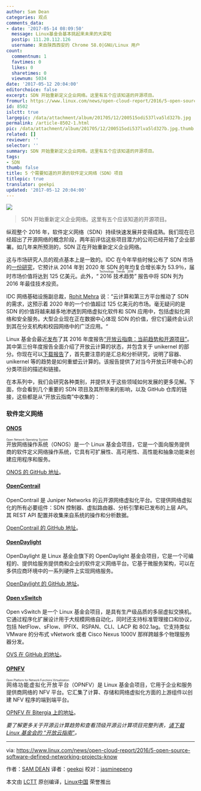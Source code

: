 ```yaml
---
author: Sam Dean
categories: 观点
comments_data:
- date: '2017-05-14 08:09:50'
  message: Linux基金会基本挑起来未来的大梁啦
  postip: 111.20.112.126
  username: 来自陕西西安的 Chrome 58.0|GNU/Linux 用户
count:
  commentnum: 1
  favtimes: 0
  likes: 0
  sharetimes: 0
  viewnum: 5034
date: '2017-05-12 20:04:00'
editorchoice: false
excerpt: SDN 开始重新定义企业网络。这里有五个应该知道的开源项目。
fromurl: https://www.linux.com/news/open-cloud-report/2016/5-open-source-software-defined-networking-projects-know
id: 8502
islctt: true
largepic: /data/attachment/album/201705/12/200515odi537lva5ld327b.jpg
permalink: /article-8502-1.html
pic: /data/attachment/album/201705/12/200515odi537lva5ld327b.jpg.thumb.jpg
related: []
reviewer: ''
selector: ''
summary: SDN 开始重新定义企业网络。这里有五个应该知道的开源项目。
tags:
- SDN
thumb: false
title: 5 个需要知道的开源的软件定义网络（SDN）项目
titlepic: true
translator: geekpi
updated: '2017-05-12 20:04:00'
---
```


![](/data/attachment/album/201705/12/200515odi537lva5ld327b.jpg)



> 
> SDN 开始重新定义企业网络。这里有五个应该知道的开源项目。
> 
> 
> 


纵观整个 2016 年，软件定义网络（SDN）持续快速发展并变得成熟。我们现在已经超出了开源网络的概念阶段，两年前评估这些项目潜力的公司已经开始了企业部署。如几年来所预测的，SDN 正在开始重新定义企业网络。


这与市场研究人员的观点基本上是一致的。IDC 在今年早些时候公布了 SDN 市场的[一份研究](https://www.idc.com/getdoc.jsp?containerId=prUS41005016)，它预计从 2014 年到 2020 年 SDN 的年均复合增长率为 53.9％，届时市场价值将达到 125 亿美元。此外，“<ruby> 2016 技术趋势 <rt>  Technology Trends 2016 </rt></ruby>” 报告中将 SDN 列为 2016 年最佳技术投资。


IDC 网络基础设施副总裁，[Rohit Mehra](http://www.idc.com/getdoc.jsp?containerId=PRF003513) 说：“云计算和第三方平台推动了 SDN 的需求，这预示着 2020 年的一个价值超过 125 亿美元的市场。毫无疑问的是 SDN 的价值将越来越多地渗透到网络虚拟化软件和 SDN 应用中，包括虚拟化网络和安全服务。大型企业现在正在数据中心体现 SDN 的价值，但它们最终会认识到其在分支机构和校园网络中的广泛应用。“


Linux 基金会最近[发布](https://www.linux.com/blog/linux-foundation-issues-2016-guide-open-source-cloud-projects)了其 2016 年度报告[“开放云指南：当前趋势和开源项目”](http://ctt.marketwire.com/?release=11G120876-001&id=10172077&type=0&url=http%3A%2F%2Fgo.linuxfoundation.org%2Frd-open-cloud-report-2016-pr)。其中第三份年度报告全面介绍了开放云计算的状态，并包含关于 unikernel 的部分。你现在可以[下载报告](http://go.linuxfoundation.org/l/6342/2016-10-31/3krbjr)了，首先要注意的是汇总和分析研究，说明了容器、unikernel 等的趋势是如何重塑云计算的。该报告提供了对当今开放云环境中心的分类项目的描述和链接。


在本系列中，我们会研究各种类别，并提供关于这些领域如何发展的更多见解。下面，你会看到几个重要的 SDN 项目及其所带来的影响，以及 GitHub 仓库的链接，这些都是从“开放云指南”中收集的：


### 软件定义网络


#### [ONOS](http://onosproject.org/)


<ruby> 开放网络操作系统 <rt>  Open Network Operating System </rt></ruby>（ONOS）是一个 Linux 基金会项目，它是一个面向服务提供商的软件定义网络操作系统，它具有可扩展性、高可用性、高性能和抽象功能来创建应用程序和服务。


[ONOS 的 GitHub 地址](https://github.com/opennetworkinglab/onos)。


#### [OpenContrail](http://www.opencontrail.org/)


OpenContrail 是 Juniper Networks 的云开源网络虚拟化平台。它提供网络虚拟化的所有必要组件：SDN 控制器、虚拟路由器、分析引擎和已发布的上层 API。其 REST API 配置并收集来自系统的操作和分析数据。


[OpenContrail 的 GitHub 地址](https://github.com/Juniper/contrail-controller)。


#### [OpenDaylight](https://www.opendaylight.org/)


OpenDaylight 是 Linux 基金会旗下的 OpenDaylight 基金会项目，它是一个可编程的、提供给服务提供商和企业的软件定义网络平台。它基于微服务架构，可以在多供应商环境中的一系列硬件上实现网络服务。


[OpenDaylight 的 GitHub 地址](https://github.com/opendaylight)。


#### [Open vSwitch](http://openvswitch.org/)


Open vSwitch 是一个 Linux 基金会项目，是具有生产级品质的多层虚拟交换机。它通过程序化扩展设计用于大规模网络自动化，同时还支持标准管理接口和协议，包括 NetFlow、sFlow、IPFIX、RSPAN、CLI、LACP 和 802.1ag。它支持类似 VMware 的分布式 vNetwork 或者 Cisco Nexus 1000V 那样跨越多个物理服务器分发。


[OVS 在 GitHub 的地址](https://github.com/openvswitch/ovs)。


#### [OPNFV](https://www.opnfv.org/)


<ruby> 网络功能虚拟化开放平台 <rt>  Open Platform for Network Functions Virtualization </rt></ruby>（OPNFV）是 Linux 基金会项目，它用于企业和服务提供商网络的 NFV 平台。它汇集了计算、存储和网络虚拟化方面的上游组件以创建 NFV 程序的端到端平台。


[OPNFV 在 Bitergia 上的地址](http://projects.bitergia.com/opnfv/browser/)。


*要了解更多关于开源云计算趋势和查看顶级开源云计算项目完整列表，[请下载 Linux 基金会的 “开放云指南”](http://bit.ly/2eHQOwy)。*




---


via: <https://www.linux.com/news/open-cloud-report/2016/5-open-source-software-defined-networking-projects-know>


作者：[SAM DEAN](https://www.linux.com/users/sam-dean) 译者：[geekpi](https://github.com/geekpi) 校对：[jasminepeng](https://github.com/jasminepeng)


本文由 [LCTT](https://github.com/LCTT/TranslateProject) 原创编译，[Linux中国](https://linux.cn/) 荣誉推出
